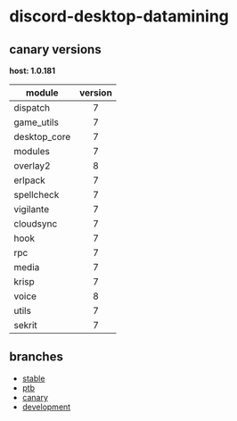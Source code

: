 # discord-desktop-datamining

## canary versions

**host: 1.0.181**

| module | version |
| ------ | :-----: |
| dispatch | 7 |
| game_utils | 7 |
| desktop_core | 7 |
| modules | 7 |
| overlay2 | 8 |
| erlpack | 7 |
| spellcheck | 7 |
| vigilante | 7 |
| cloudsync | 7 |
| hook | 7 |
| rpc | 7 |
| media | 7 |
| krisp | 7 |
| voice | 8 |
| utils | 7 |
| sekrit | 7 |

## branches

- [stable](https://github.com/OpenAsar/discord-desktop-datamining/tree/stable)
- [ptb](https://github.com/OpenAsar/discord-desktop-datamining/tree/ptb)
- [canary](https://github.com/OpenAsar/discord-desktop-datamining/tree/canary)
- [development](https://github.com/OpenAsar/discord-desktop-datamining/tree/development)